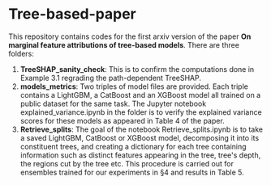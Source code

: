 # Tree-based-paper
This repository contains codes for the first arxiv version of the paper **On marginal feature attributions of tree-based models**.
There are three folders:

  1) **TreeSHAP_sanity_check**: This is to confirm the computations done in Example 3.1 regrading the path-dependent TreeSHAP.
  2) **models_metrics**: Two triples of model files are provided. Each triple contains a LightGBM, a CatBoost and an XGBoost model all trained on a public dataset for the same task. The Jupyter notebook explained_variance.ipynb in the folder is to verify the explained variance scores for these models as appeared in Table 4 of the paper. 
  3) **Retrieve_splits**: The goal of the notebook Retrieve_splits.ipynb is to take a saved LightGBM, CatBoost or XGBoost model, decomposing it into its constituent trees, and creating a dictionary for each tree containing information such as distinct features appearing in the tree, tree's depth, the regions cut by the tree etc. This procedure is carried out for ensembles trained for our experiments in §4 and results in Table 5.  

